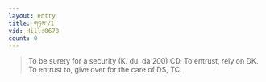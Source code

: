 ```yaml
---
layout: entry
title: གཏམ་√1
vid: Hill:0678
count: 0
---
```

> To be surety for a security (K\. du\. da 200) CD\. To entrust, rely on DK\. To entrust to, give over for the care of DS, TC\.


